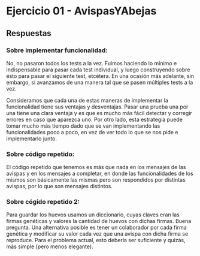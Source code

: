 # Ejercicio 01 - AvispasYAbejas

## Respuestas

### Sobre implementar funcionalidad:
No, no pasaron todos los tests a la vez. Fuimos haciendo lo mínimo e indispensable para pasar cada test individual, y luego construyendo sobre ésto para pasar el siguiente test, etcétera. En una ocasión más adelante, sin embargo, si avanzamos de una manera tal que se pasen múltiples tests a la vez. 

Consideramos que cada una de estas maneras de implementar la funcionalidad tiene sus ventajas y desventajas. Pasar una prueba una por una tiene una clara ventaja y es que es mucho más fácil detectar y corregir errores en caso que aparezca uno. Por otro lado, esta estrategia puede tomar mucho más tiempo dado que se van implementando las funcionalidades poco a poco, en vez de ver todo lo que se nos pide e implementarlo junto. 

### Sobre código repetido:
El código repetido que tenemos es más que nada en los mensajes de las avispas y en los mensajes a completar, en donde las funcionalidades de los mismos son básicamente las mismas pero son respondidos por distintas avispas, por lo que son mensajes distintos.

### Sobre cógido repetido 2:
Para guardar los huevos usamos un diccionario, cuyas claves eran las firmas genéticas y valores la cantidad de huevos con dichas firmas. 
Buena pregunta. Una alternativa posible es tener un colaborador por cada firma genética y modificar su valor cada vez que una avispa con dicha firma se reproduce. Para el problema actual,  esto debería ser suficiente y quizás, más simple (pero menos elegante).
